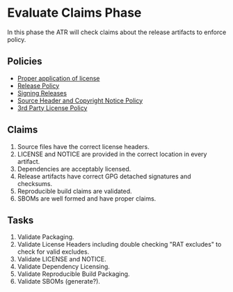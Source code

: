 # Evaluate Claims Phase

In this phase the ATR will check claims about the release artifacts to enforce policy.

## Policies

- [Proper application of license](https://www.apache.org/legal/apply-license.html)
- [Release Policy](https://www.apache.org/legal/release-policy.html)
- [Signing Releases](https://infra.apache.org/release-signing.html)
- [Source Header and Copyright Notice Policy](https://apache.org/legal/src-headers.html)
- [3rd Party License Policy](https://apache.org/legal/resolved.html)

## Claims

1. Source files have the correct license headers.
2. LICENSE and NOTICE are provided in the correct location in every artifact.
3. Dependencies are acceptably licensed.
4. Release artifacts have correct GPG detached signatures and checksums.
5. Reproducible build claims are validated.
6. SBOMs are well formed and have proper claims.

## Tasks

1. Validate Packaging.
2. Validate License Headers including double checking "RAT excludes" to check for valid excludes.
3. Validate LICENSE and NOTICE.
4. Validate Dependency Licensing.
5. Validate Reproducible Build Packaging.
6. Validate SBOMs (generate?).
